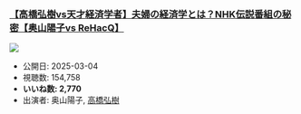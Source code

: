 ### [【高橋弘樹vs天才経済学者】夫婦の経済学とは？NHK伝説番組の秘密【奥山陽子vs ReHacQ】](https://www.youtube.com/watch?v=CTDmlNKYvWg)
[![](https://img.youtube.com/vi/CTDmlNKYvWg/sddefault.jpg)](https://www.youtube.com/watch?v=CTDmlNKYvWg)
-   公開日: 2025-03-04
-   視聴数: 154,758
-   **いいね数: 2,770**
-   出演者: 奥山陽子, [高橋弘樹](/rehacq_fan/people/高橋弘樹 "wikilink")
